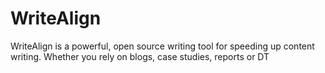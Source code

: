 # WriteAlign
WriteAlign is a powerful, open source writing tool for speeding up content writing. Whether you rely on blogs, case studies, reports or DT
